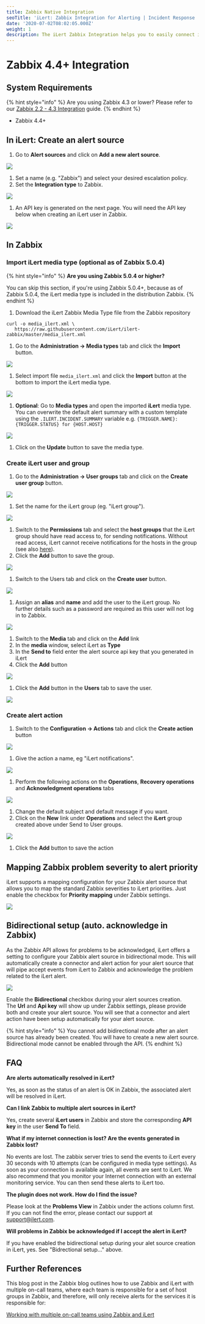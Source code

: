```yaml
---
title: Zabbix Native Integration
seoTitle: 'iLert: Zabbix Integration for Alerting | Incident Response | Uptime'
date: '2020-07-02T08:02:05.000Z'
weight: 1
description: The iLert Zabbix Integration helps you to easily connect iLert with Zabbix.
---
```


# Zabbix 4.4+ Integration

## System Requirements <a href="#requirements" id="requirements"></a>

{% hint style="info" %}
Are you using Zabbix 4.3 or lower? Please refer to our [Zabbix 2.2 - 4.3 Integration](script.md) guide.
{% endhint %}

* Zabbix 4.4+

## In iLert: Create an alert source <a href="#create-alarm-source" id="create-alarm-source"></a>

1. Go to **Alert sources** and click on **Add a new alert source**.

![](../../.gitbook/assets/zbn1.png)

1. Set a name (e.g. "Zabbix") and select your desired escalation policy.
2. Set the **Integration type** to Zabbix.

![](../../.gitbook/assets/zbn2.png)

1. An API key is generated on the next page. You will need the API key below when creating an iLert user in Zabbix.

![](../../.gitbook/assets/zbn3.png)

## In Zabbix <a href="#zabbix" id="zabbix"></a>

### Import iLert media type (optional as of Zabbix 5.0.4)

{% hint style="info" %}
**Are you using Zabbix 5.0.4 or higher?**

You can skip this section, if you're using Zabbix 5.0.4+, because as of Zabbix 5.0.4, the iLert media type is included in the distribution Zabbix.
{% endhint %}

1. Download the iLert Zabbix Media Type file from the Zabbix repository&#x20;

```
curl -o media_ilert.xml \
   https://raw.githubusercontent.com/iLert/ilert-zabbix/master/media_ilert.xml
```

1. Go to the **Administration → Media types** tab and click the **Import** button.

![](../../.gitbook/assets/zbn4.png)

1. Select import file `media_ilert.xml` and click the **Import** button at the bottom to import the iLert media type.

![](../../.gitbook/assets/zbn5.png)

1. **Optional**: Go to **Media types** and open the imported **iLert** media type. You can overwrite the default alert summary with a custom template using the `.ILERT.INCIDENT.SUMMARY` variable e.g. `{TRIGGER.NAME}: {TRIGGER.STATUS} for {HOST.HOST}`

![](../../.gitbook/assets/6.png)

1. Click on the **Update** button to save the media type.

### Create iLert user and group

1. Go to the **Administration → User groups** tab and click on the **Create user group** button.

![](../../.gitbook/assets/zbn7.png)

1. Set the name for the iLert group (eg. "iLert group").

![](../../.gitbook/assets/zbn8.png)

1. Switch to the **Permissions** tab and select the **host groups** that the iLert group should have read access to, for sending notifications. Without read access, iLert cannot receive notifications for the hosts in the group (see also [here](https://www.zabbix.com/documentation/4.4/manual/quickstart/notification)).
2. Click the **Add** button to save the group.

![](../../.gitbook/assets/zbn9.png)

1. Switch to the Users tab and click on the **Create user** button.

![](../../.gitbook/assets/zbn10.png)

1. Assign an **alias** and **name** and add the user to the iLert group. No further details such as a password are required as this user will not log in to Zabbix.

![](../../.gitbook/assets/zbn11.png)

1. Switch to the **Media** tab and click on the **Add** link
2. In the **media** window, select iLert as **Type**
3. In the **Send to** field enter the alert source api key that you generated in iLert
4. Click the **Add** button

![](../../.gitbook/assets/9.png)

1. Click the **Add** button in the **Users** tab to save the user.

![](../../.gitbook/assets/zbn13.png)

### Create alert action

1. Switch to the **Configuration → Actions** tab and click the **Create action** button

![](../../.gitbook/assets/zbn14.png)

1. Give the action a name, eg "iLert notifications".

![](../../.gitbook/assets/zbn15.png)

1. Perform the following actions on the **Operations**, **Recovery operations** and **Acknowledgment operations** tabs

![](../../.gitbook/assets/zbn16.png)

1. Change the default subject and default message if you want.
2. Click on the **New** link under **Operations** and select the **iLert** group created above under Send to User groups.

![](../../.gitbook/assets/zbn17.png)

1. Click the **Add** button to save the action

## Mapping Zabbix problem severity to alert priority <a href="#faq" id="faq"></a>

iLert supports a mapping configuration for your Zabbix alert source that allows you to map the standard Zabbix severities to iLert priorities. Just enable the checkbox for **Priority mapping** under Zabbix settings.

![](<../../.gitbook/assets/image (55) (2).png>)

## Bidirectional setup (auto. acknowledge in Zabbix) <a href="#faq" id="faq"></a>

As the Zabbix API allows for problems to be acknowledged, iLert offers a setting to configure your Zabbix alert source in bidirectional mode. This will automatically create a connector and alert action for your alert source that will pipe accept events from iLert to Zabbix and acknowledge the problem related to the iLert alert.

![](<../../.gitbook/assets/image (56) (2).png>)

Enable the **Bidirectional** checkbox during your alert sources creation.\
The **Url** and **Api key** will show up under Zabbix settings, please provide both and create your alert source. You will see that a connector and alert action have been setup automatically for your alert source.

{% hint style="info" %}
You cannot add bidirectional mode after an alert source has already been created. You will have to create a new alert source. Bidirectional mode cannot be enabled through the API.
{% endhint %}

## FAQ <a href="#faq" id="faq"></a>

**Are alerts automatically resolved in iLert?**

Yes, as soon as the status of an alert is OK in Zabbix, the associated alert will be resolved in iLert.

**Can I link Zabbix to multiple alert sources in iLert?**

Yes, create several **iLert users** in Zabbix and store the corresponding **API key** in the user **Send To** field.

**What if my internet connection is lost? Are the events generated in Zabbix lost?**

No events are lost. The zabbix server tries to send the events to iLert every 30 seconds with 10 attempts (can be configured in media type settings). As soon as your connection is available again, all events are sent to iLert. We also recommend that you monitor your Internet connection with an external monitoring service. You can then send these alerts to iLert too.

**The plugin does not work. How do I find the issue?**

Please look at the **Problems View** in Zabbix under the actions column first. If you can not find the error, please contact our support at [support@ilert.com](mailto:support@ilert.com).

**Will problems in Zabbix be acknowledged if I accept the alert in iLert?**

If you have enabled the bidirectional setup during your alet source creation in iLert, yes. See "Bidrectional setup..." above.

## Further References <a href="#faq" id="faq"></a>

This blog post in the Zabbix blog outlines how to use Zabbix and iLert with multiple on-call teams, where each team is responsible for a set of host groups in Zabbix, and therefore, will only receive alerts for the services it is responsible for:

[Working with multiple on-call teams using Zabbix and iLert](https://blog.zabbix.com/working-with-multiple-on-call-teams-using-zabbix-and-ilert/11847/)
